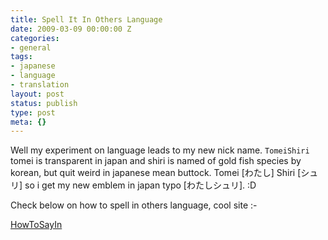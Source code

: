 ```yaml
---
title: Spell It In Others Language
date: 2009-03-09 00:00:00 Z
categories:
- general
tags:
- japanese
- language
- translation
layout: post
status: publish
type: post
meta: {}
---
```


Well my experiment on language leads to my new nick name. `TomeiShiri` tomei is transparent in japan and shiri is named of gold fish species by korean, but quit weird in japanese mean buttock. Tomei [わたし] Shiri [シュリ] so i get my new emblem in japan typo [わたしシュリ]. :D

Check below on how to spell in others language, cool site :-

[HowToSayIn](http://www.howtosayin.com)

